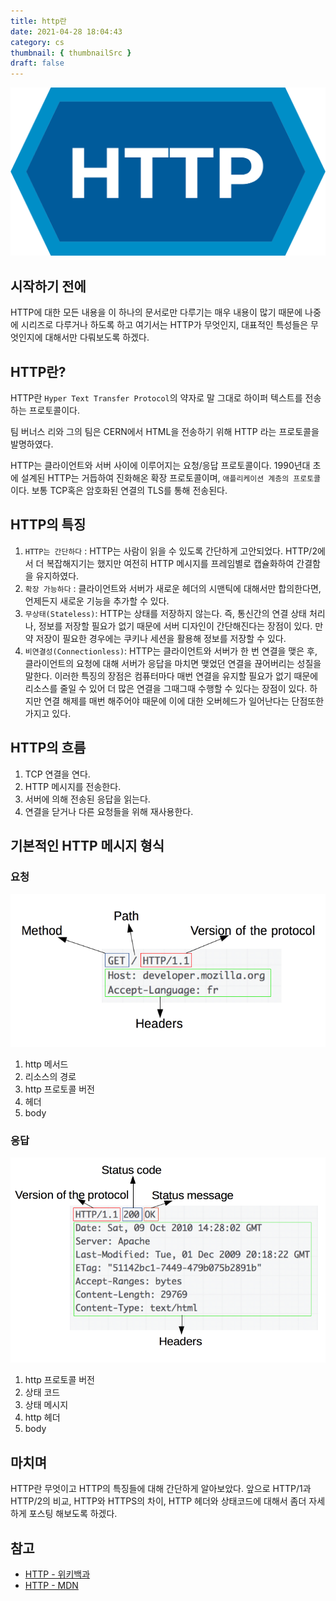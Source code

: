 ```yaml
---
title: http란
date: 2021-04-28 18:04:43
category: cs
thumbnail: { thumbnailSrc }
draft: false
---
```


![http](./images/http.png)

## 시작하기 전에

HTTP에 대한 모든 내용을 이 하나의 문서로만 다루기는 매우 내용이 많기 때문에 나중에 시리즈로 다루거나 하도록 하고 여기서는 HTTP가 무엇인지, 대표적인 특성들은 무엇인지에 대해서만 다뤄보도록 하겠다.

## HTTP란?

HTTP란 `Hyper Text Transfer Protocol`의 약자로 말 그대로 하이퍼 텍스트를 전송하는 프로토콜이다.

팀 버너스 리와 그의 팀은 CERN에서 HTML을 전송하기 위해 HTTP 라는 프로토콜을 발명하였다.

HTTP는 클라이언트와 서버 사이에 이루어지는 요청/응답 프로토콜이다. 1990년대 초에 설계된 HTTP는 거듭하여 진화해온 확장 프로토콜이며, `애플리케이션 계층의 프로토콜`이다. 보통 TCP혹은 암호화된 연결의 TLS를 통해 전송된다.

## HTTP의 특징

1. `HTTP는 간단하다` : HTTP는 사람이 읽을 수 있도록 간단하게 고안되었다. HTTP/2에서 더 복잡해지기는 했지만 여전히 HTTP 메시지를 프레임별로 캡슐화하여 간결함을 유지하였다.
2. `확장 가능하다` : 클라이언트와 서버가 새로운 헤더의 시맨틱에 대해서만 합의한다면, 언제든지 새로운 기능을 추가할 수 있다.
3. `무상태(Stateless)`: HTTP는 상태를 저장하지 않는다. 즉, 통신간의 연결 상태 처리나, 정보를 저장할 필요가 없기 때문에 서버 디자인이 간단해진다는 장점이 있다. 만약 저장이 필요한 경우에는 쿠키나 세션을 활용해 정보를 저장할 수 있다.
4. `비연결성(Connectionless)`: HTTP는 클라이언트와 서버가 한 번 연결을 맺은 후, 클라이언트의 요청에 대해 서버가 응답을 마치면 맺었던 연결을 끊어버리는 성질을 말한다. 이러한 특징의 장점은 컴퓨터마다 매번 연결을 유지할 필요가 없기 때문에 리소스를 줄일 수 있어 더 많은 연결을 그때그때 수행할 수 있다는 장점이 있다. 하지만 연결 해제를 매번 해주어야 때문에 이에 대한 오버헤드가 일어난다는 단점또한 가지고 있다.

## HTTP의 흐름

1. TCP 연결을 연다.
2. HTTP 메시지를 전송한다.
3. 서버에 의해 전송된 응답을 읽는다.
4. 연결을 닫거나 다른 요청들을 위해 재사용한다.

## 기본적인 HTTP 메시지 형식

### 요청

![http 요청 예시](./images/http_request.png)

1. http 메서드
2. 리소스의 경로
3. http 프로토콜 버전
4. 헤더
5. body

### 응답

![http응답 예시](./images/http_response.png)

1. http 프로토콜 버전
2. 상태 코드
3. 상태 메시지
4. http 헤더
5. body

## 마치며

HTTP란 무엇이고 HTTP의 특징들에 대해 간단하게 알아보았다. 앞으로 HTTP/1과 HTTP/2의 비교, HTTP와 HTTPS의 차이, HTTP 헤더와 상태코드에 대해서 좀더 자세하게 포스팅 해보도록 하겠다.

## 참고

- [HTTP - 위키백과](https://ko.wikipedia.org/wiki/HTTP)
- [HTTP - MDN](https://developer.mozilla.org/ko/docs/Web/HTTP)
